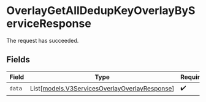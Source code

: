 # OverlayGetAllDedupKeyOverlayByServiceResponse

The request has succeeded.


## Fields

| Field                                                                                          | Type                                                                                           | Required                                                                                       | Description                                                                                    |
| ---------------------------------------------------------------------------------------------- | ---------------------------------------------------------------------------------------------- | ---------------------------------------------------------------------------------------------- | ---------------------------------------------------------------------------------------------- |
| `data`                                                                                         | List[[models.V3ServicesOverlayOverlayResponse](../models/v3servicesoverlayoverlayresponse.md)] | :heavy_check_mark:                                                                             | N/A                                                                                            |